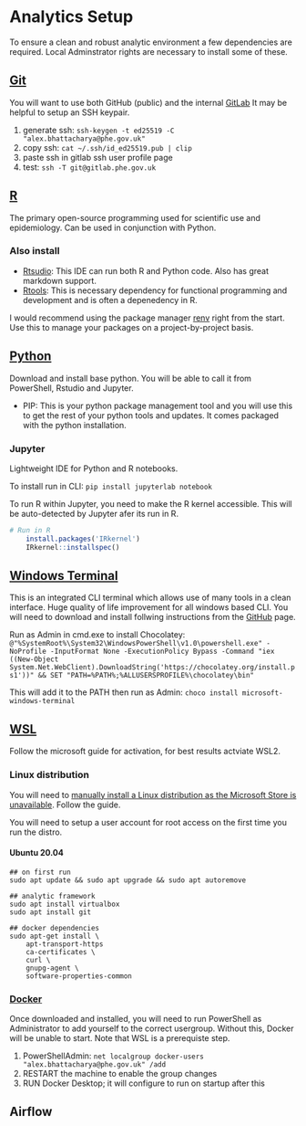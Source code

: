 # Analytics Setup 

To ensure a clean and robust analytic environment a few dependencies are required.
Local Adminstrator rights are necessary to install some of these.

## [Git](https://git-scm.com/downloads)

You will want to use both GitHub (public) and the internal [GitLab](https://gitlab.phe.gov.uk)
It may be helpful to setup an SSH keypair.

1. generate ssh: 	`ssh-keygen -t ed25519 -C "alex.bhattacharya@phe.gov.uk"`
1. copy ssh: 		`cat ~/.ssh/id_ed25519.pub | clip`
1. paste ssh in gitlab ssh user profile page
1. test: 		`ssh -T git@gitlab.phe.gov.uk`

## [R](https://cran.r-project.org/mirrors.html)
The primary open-source programming used for scientific use and epidemiology. Can be used in conjunction with Python. 

### Also install
+ [Rtsudio](https://rstudio.com/products/rstudio/download/): This IDE can run both R and Python code. Also has great markdown support.
+ [Rtools](https://cran.r-project.org/bin/windows/Rtools/): This is necessary dependency for functional programming and development and is often a depenedency in R.

I would recommend using the package manager [renv](https://rstudio.github.io/renv/articles/renv.html) right from the start. Use this to manage your packages on a project-by-project basis.

## [Python](https://www.python.org/downloads/)
Download and install base python. You will be able to call it from PowerShell, Rstudio and Jupyter.

+ PIP: This is your python package management tool and you will use this to get the rest of your python tools and updates. It comes packaged with the python installation. 

### Jupyter
Lightweight IDE for Python and R notebooks.

To install run in CLI: `pip install jupyterlab notebook`

To run R within Jupyter, you need to make the R kernel accessible. This will be auto-detected by Jupyter afer its run in R.

```r 
# Run in R
	install.packages('IRkernel')
	IRkernel::installspec()
```

## [Windows Terminal](https://docs.microsoft.com/en-us/windows/terminal/get-started)
This is an integrated CLI terminal which allows use of many tools in a clean interface.
Huge quality of life improvement for all windows based CLI. You will need to download and install follwing instructions from the [GitHub](https://github.com/microsoft/terminal) page. 

Run as Admin in cmd.exe to install Chocolatey:
`@"%SystemRoot%\System32\WindowsPowerShell\v1.0\powershell.exe" -NoProfile -InputFormat None -ExecutionPolicy Bypass -Command "iex ((New-Object System.Net.WebClient).DownloadString('https://chocolatey.org/install.ps1'))" && SET "PATH=%PATH%;%ALLUSERSPROFILE%\chocolatey\bin"`

This will add it to the PATH then run as Admin: `choco install microsoft-windows-terminal`

## [WSL](https://docs.microsoft.com/en-us/windows/wsl/install-win10#manual-installation-steps)
Follow the microsoft guide for activation, for best results actviate WSL2.

### Linux distribution
You will need to [manually install a Linux distribution as the Microsoft Store is unavailable](https://docs.microsoft.com/en-us/windows/wsl/install-manual). Follow the guide.

You will need to setup a user account for root access on the first time you run the distro.

#### Ubuntu 20.04
```
## on first run
sudo apt update && sudo apt upgrade && sudo apt autoremove

## analytic framework
sudo apt install virtualbox
sudo apt install git

## docker dependencies
sudo apt-get install \
	apt-transport-https
	ca-certificates \
	curl \
	gnupg-agent \
	software-properties-common
```

### [Docker](https://www.docker.com/products/docker-desktop)
Once downloaded and installed, you will need to run PowerShell as Administrator to add yourself to the correct usergroup. Without this, Docker will be unable to start. Note that WSL is a prerequiste step.

1. PowerShellAdmin: `net localgroup docker-users "alex.bhattacharya@phe.gov.uk" /add`
1. RESTART the machine to enable the group changes
1. RUN Docker Desktop; it will configure to run on startup after this

## Airflow
